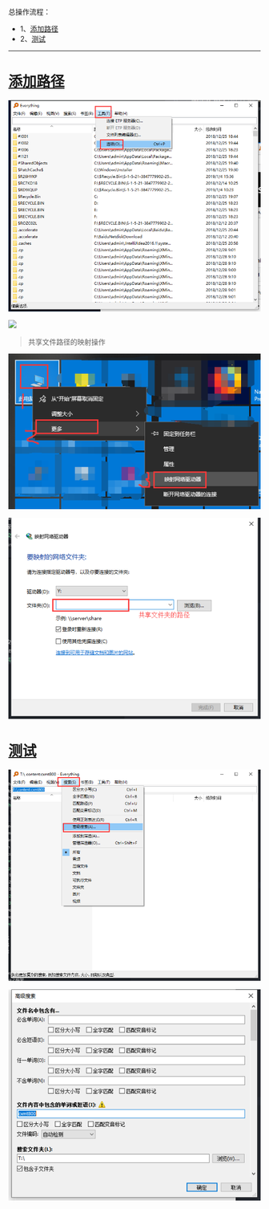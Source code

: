 总操作流程：
- 1、[添加路径](#Everything-01)
- 2、[测试](#Everything-02)

***

# <a name="Everything-01" href="#" >添加路径</a>

![](image/2-1.png)

![](image/3-1.png)

>共享文件路径的映射操作

![](image/3-2.png)

![](image/3-3.png)

# <a name="Everything-02" href="#" >测试</a>

![](image/3-4.png)

![](image/3-5.png)
